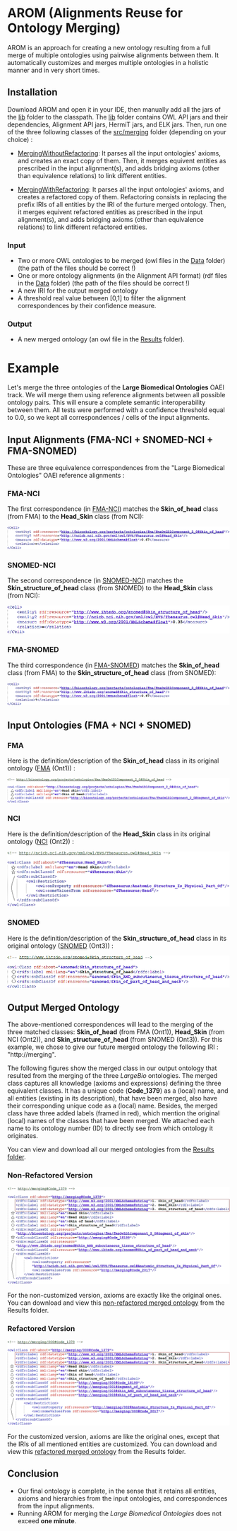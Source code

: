 # **AROM** (**A**lignments **R**euse for **O**ntology **M**erging)
AROM is an approach for creating a new ontology resulting from a full merge of multiple ontologies using pairwise alignments between them. It automatically customizes and merges multiple ontologies in a holistic manner and in very short times.



## Installation

Download AROM and open it in your IDE, then manually add all the jars of the [lib](https://github.com/inesosman/AROM/tree/master/lib) folder to the classpath. The [lib](https://github.com/inesosman/AROM/tree/master/lib) folder contains OWL API jars and their dependencies, Alignment API jars, HermiT jars, and ELK jars. Then, run one of the three following classes of the [src/merging](https://github.com/inesosman/AROM/tree/master/src/merging) folder (depending on your choice) :

* [MergingWithoutRefactoring](https://github.com/inesosman/AROM/blob/master/src/merging/MergingWithoutRefactoring.java): It parses all the input ontologies' axioms, and creates an exact copy of them. Then, it merges equivent entities as prescribed in the input alignment(s), and adds bridging axioms (other than equivalence relations) to link different entities.

* [MergingWithRefactoring](https://github.com/inesosman/AROM/blob/master/src/merging/MergingWithRefactoring.java): It parses all the input ontologies' axioms, and creates a refactored copy of them. Refactoring consists in replacing the prefix IRIs of all entities by the IRI of the furture merged ontology. Then, it merges equivent refactored entities as prescribed in the input alignment(s), and adds bridging axioms (other than equivalence relations) to link different refactored entities.

### Input

* Two or more OWL ontologies to be merged (owl files in the [Data](https://github.com/inesosman/AROM/tree/master/Data) folder) (the path of the files should be correct !)
* One or more ontology alignments (in the Alignment API format) (rdf files in the [Data](https://github.com/inesosman/AROM/tree/master/Data) folder) (the path of the files should be correct !)
* A new IRI for the output merged ontology
* A threshold real value between [0,1] to filter the alignment correspondences by their confidence measure.

### Output

* A new merged ontology (an owl file in the [Results](https://github.com/inesosman/AROM/tree/master/Results) folder).


# Example

Let's merge the three ontologies of the **Large Biomedical Ontologies** OAEI track. We will merge them using reference alignments between all possible ontology pairs. This will ensure a complete semantic interoperability between them. All tests were performed with a confidence threshold equal to 0.0, so we kept all correspondences / cells of the input alignments.


## Input Alignments (FMA-NCI + SNOMED-NCI + FMA-SNOMED)

These are three equivalence correspondences from the "Large Biomedical Ontologies" OAEI reference alignments :

### FMA-NCI

The first correspondence (in [FMA-NCI](https://github.com/inesosman/AROM/blob/master/Data/FMA2NCI.rdf)) matches the __Skin_of_head__ class (from FMA) to the __Head_Skin__ class (from NCI):

![FMA-NCI alignment](https://github.com/inesosman/AROM/blob/master/Figures/FMA-NCI.png)

### SNOMED-NCI

The second correspondence (in [SNOMED-NCI](https://github.com/inesosman/AROM/blob/master/Data/SNOMED2NCI.rdf)) matches the __Skin_structure_of_head__ class (from SNOMED) to the __Head_Skin__ class (from NCI):

![SNOMED-NCI alignment](https://github.com/inesosman/AROM/blob/master/Figures/SNOMED-NCI.png)

### FMA-SNOMED

The third correspondence (in [FMA-SNOMED](https://github.com/inesosman/AROM/blob/master/Data/FMA2SNOMED.rdf)) matches the __Skin_of_head__ class (from FMA) to the __Skin_structure_of_head__ class (from SNOMED):

![FMA-SNOMED alignment](https://github.com/inesosman/AROM/blob/master/Figures/FMA-SNOMED.png)



## Input Ontologies (FMA + NCI + SNOMED)

### FMA

Here is the definition/description of the __Skin_of_head__ class in its original ontology ([FMA](https://github.com/inesosman/AROM/blob/master/Data/FMA.owl) (Ont1)) :

![Skin_of_head](https://github.com/inesosman/AROM/blob/master/Figures/FMA_Class.png)

### NCI

Here is the definition/description of the __Head_Skin__ class in its original ontology ([NCI](https://github.com/inesosman/AROM/blob/master/Data/NCI.owl) (Ont2)) :

![Head_Skin](https://github.com/inesosman/AROM/blob/master/Figures/NCI_Class.png)

### SNOMED
Here is the definition/description of the __Skin_structure_of_head__ class in its original ontology ([SNOMED](https://github.com/inesosman/AROM/blob/master/Data/SNOMED3.owl) (Ont3)) :

![Skin_structure_of_head](https://github.com/inesosman/AROM/blob/master/Figures/SNOMED_Class.png)


## Output Merged Ontology

The above-mentioned correspondences will lead to the merging of the three matched classes: __Skin_of_head__ (from FMA (Ont1)), __Head_Skin__ (from NCI (Ont2)), and __Skin_structure_of_head__ (from SNOMED (Ont3)). For this example, we chose to give our future merged ontology the following IRI : "http://merging". 


The following figures show the merged class in our output ontology that resulted from the merging of the three _LargeBio_ ontologies. The merged class captures all knowledge (axioms and expressions) defining the three equivalent classes. It has a unique code (__Code\_1379__) as a (local) name, and all entities (existing in its description), that have been merged, also have their corresponding unique code as a (local) name. Besides, the merged class have three added labels (framed in red), which mention the original (local) names of the classes that have been merged. We attached each name to its ontology number (ID) to directly see from which ontology it originates.

You can view and download all our merged ontologies from the [Results folder](https://github.com/inesosman/AROM/tree/master/Results).


### Non-Refactored Version

![MergedClass](https://github.com/inesosman/AROM/blob/master/Figures/MergedClass.png)

For the non-customized version, axioms are exactly like the original ones.
You can download and view this [non-refactored merged ontology](https://github.com/inesosman/AROM/blob/master/Results/Merge_LargeBio.owl) from the Results folder.

### Refactored Version

![RefactoredMergedClass](https://github.com/inesosman/AROM/blob/master/Figures/RefactoredMergedClass.png)

For the customized version, axioms are like the original ones, except that the IRIs of all mentioned entities are customized.
You can download and view this [refactored merged ontology](https://github.com/inesosman/AROM/blob/master/Results/Merge_LargeBio_Refactored.owl) from the Results folder.

## Conclusion

* Our final ontology is complete, in the sense that it retains all entities, axioms and hierarchies from the input ontologies, and correspondences from the input alignments.
* Running AROM for merging the *Large Biomedical Ontologies* does not exceed **one minute**.

